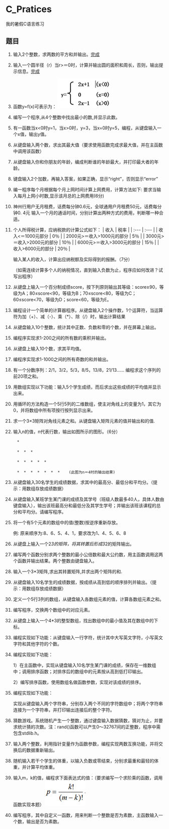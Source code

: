 # C_Pratices
我的暑假C语言练习
## 题目
1. 输入2个整数，求两数的平方和并输出。[完成](/program/1.c)

2. 输入一个圆半径（r）当r>＝0时，计算并输出圆的面积和周长，否则，输出提示信息。[完成](/program/2.c)

3. 函数y=f(x)可表示为：
![](/image/1.png)
4. 编写一个程序,从4个整数中找出最小的数,并显示此数。

5. 有一函数当x<0时y=1，当x>0时，y=3，当x=0时y=5，编程，从键盘输入一个x值，输出y值。

6. 从键盘输入两个数，求出其最大值（要求使用函数完成求最大值，并在主函数中调用该函数）

7. 从键盘输入你和你朋友的年龄，编成判断谁的年龄最大，并打印最大者的年龄。

8. 键盘输入2个加数，再输入答案，如果正确，显示“right”，否则显示“error”

9. 编一程序每个月根据每个月上网时间计算上网费用，计算方法如下:
     要求当输入每月上网小时数,显示该月总的上网费用(6分)

10. 神州行用户无月租费，话费每分钟0.6元，全球通用户月租费50元，话费每分钟0. 4元
输入一个月的通话时间，分别计算出两种方式的费用，判断哪一种合适。

11. 个人所得税计算，应纳税款的计算公式如下：
     | 收入 | 税率 |
     | :--- | :--- |
     | 收入&lt;＝1000元部分 | 0％ |
     | 2000元&gt;＝收入&gt;1000元的部分 | 5％ |
     | 3000元&gt;＝收入&gt;2000元的部分 | 10％ |
     | 6000元&gt;＝收入&gt;3000元的部分 | 15％ |
     | 收入&gt;6000元的部分 | 20％ |

     输入某人的收入，计算出应纳税额及实际得到的报酬。（7分）

     （如需连续计算多个人的纳税情况，直到输入负数为止，程序应如何改进？试写出程序）

12. 从键盘上输入一个百分制成绩score，按下列原则输出其等级：score≥90，等级为A；80≤score<90，等级为B；70≤score<80，等级为C；60≤score<70，等级为D；score<60，等级为E。

13. 编程设计一个简单的计算器程序。从键盘输入2个操作数，1个运算符，当运算符为加（+）、减（-）、乘（*）、除（/）时，输出计算结果

14. 从键盘输入10个整数，统计其中正数、负数和零的个数，并在屏幕上输出。

15. 编程序实现求1-200之间的所有数的乘积并输出。

16. 从键盘上输入10个数，求其平均值。

17. 编程序实现求1-1000之间的所有奇数的和并输出。

18. 有一个分数序列：2/1，3/2，5/3，8/5，13/8，21/13…… 编程求这个序列的前20项之和。

19. 用数组实现以下功能：输入5个学生成绩，而后求出这些成绩的平均值并显示出来。

20. 用循环的方法构造一个5行5列的二维数组，使主对角线上的变量为1，其它为0，并将数组中所有项按行按列显示出来。

21. 求一个3×3矩阵对角线元素之和。从键盘输入矩阵元素的值并输出和的值.

22. 输入n的值，n代表行数，输出如图所示的图形。（6分）
```
     *

     *  *  *

     *  *  *  *  *

     *  *  *  *  *  *  *    (此图为n＝4时的输出结果)
```
23. 从键盘输入30名学生的成绩数据，求其中的最高分、最低分和平均分。（提示：用数组存放成绩数据）

24. 从键盘输入某班学生某门课的成绩及其学号（班级人数最多40人，具体人数由键盘输入），输出该班最高分和最低分及其学生学号；并输出该班该课程的总分和平均分。请编写程序。

25. 将一个有5个元素的数组中的值(整数)按逆序重新存放。

     例: 原来顺序为:8、6、5、4、1，要求改为1、4、5、6、8

26. 从键盘上输入一个2*3的矩阵，将其转置后形成3*2的矩阵输出。

27. 编写两个函数分别求两个整数的最小公倍数和最大公约数，用主函数调用这两个函数并输出结果。两个整数由键盘输入。

28. 输入一个3*3矩阵,求出其转置矩阵,并求出两个矩阵的和.

29. 从键盘输入10名学生的成绩数据，按成绩从高到低的顺序排列并输出。（提示：用数组存放成绩数据）

30. 定义一个5行3列的数组，从键盘输入各数组元素的值，计算各数组元素之和。

31. 编写程序，交换两个数组中的对应元素。

32. 从键盘上输入一个4*3的整型数组，找出数组中的最小值及其在数组中的下标。

33. 编程实现如下功能：从键盘输入一行字符，统计其中大写英文字符，小写英文字符和其他字符的个数。

34. 编程实现如下功能：

     1）在主函数中，实现从键盘输入10名学生某门课的成绩，保存在一维数组中；调用排序函数；对排序后的数组中的元素按从高到低打印输出。

     2）编写排序函数，使用数组名做函数参数，实现对该成绩的排序。

35. 编程实现如下功能：

     实现从键盘输入两个字符串，分别存入两个不同的字符数组中；将两个字符串连接为一个字符串，并打印输出连接后的整个字符。

36. 猜数游戏。系统随机产生一个整数，通过键盘输入数据猜数，猜对为止，并要求统计猜的次数。注：rand()函数可以产生0～32767间的正整数，程序中需包含stdlib.h。

37. 输入两个整数，利用指针变量作为函数参数，编程实现两数互换功能，并将交换后的数据重新输出。

38. 随机输入若干个学生的体重，以输入负数或零结束，分别求最重和最轻的体重，并计算平均体重。

39. 输入m，k的值，编程求下面表达式的值：（要求编写一个求阶乘的函数，调用函数实现本题）
![](/image/2.png)

40. 编写程序，其中自定义一函数，用来判断一个整数是否为素数，主函数输入一个数，输出是否为素数。
